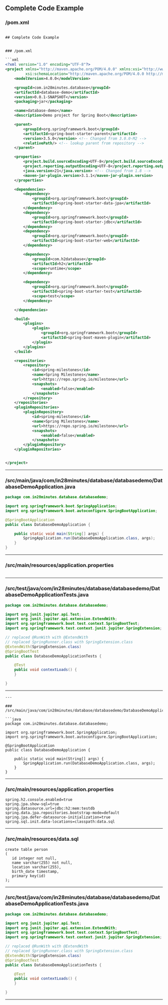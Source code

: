 
## Complete Code Example


### /pom.xml

```xml

## Complete Code Example


### /pom.xml

```xml
<?xml version="1.0" encoding="UTF-8"?>
<project xmlns="http://maven.apache.org/POM/4.0.0" xmlns:xsi="http://www.w3.org/2001/XMLSchema-instance"
         xsi:schemaLocation="http://maven.apache.org/POM/4.0.0 http://maven.apache.org/xsd/maven-4.0.0.xsd">
    <modelVersion>4.0.0</modelVersion>

    <groupId>com.in28minutes.database</groupId>
    <artifactId>database-demo</artifactId>
    <version>0.0.1-SNAPSHOT</version>
    <packaging>jar</packaging>

    <name>database-demo</name>
    <description>Demo project for Spring Boot</description>

    <parent>
        <groupId>org.springframework.boot</groupId>
        <artifactId>spring-boot-starter-parent</artifactId>
        <version>3.5.0</version> <!-- Changed from 3.0.0-M2 -->
        <relativePath/> <!-- lookup parent from repository -->
    </parent>

    <properties>
        <project.build.sourceEncoding>UTF-8</project.build.sourceEncoding>
        <project.reporting.outputEncoding>UTF-8</project.reporting.outputEncoding>
        <java.version>21</java.version> <!-- Changed from 1.8 -->
        <maven-jar-plugin.version>3.1.1</maven-jar-plugin.version>
    </properties>

    <dependencies>
        <dependency>
            <groupId>org.springframework.boot</groupId>
            <artifactId>spring-boot-starter-data-jpa</artifactId>
        </dependency>
        <dependency>
            <groupId>org.springframework.boot</groupId>
            <artifactId>spring-boot-starter-jdbc</artifactId>
        </dependency>
        <dependency>
            <groupId>org.springframework.boot</groupId>
            <artifactId>spring-boot-starter-web</artifactId>
        </dependency>

        <dependency>
            <groupId>com.h2database</groupId>
            <artifactId>h2</artifactId>
            <scope>runtime</scope>
        </dependency>

        <dependency>
            <groupId>org.springframework.boot</groupId>
            <artifactId>spring-boot-starter-test</artifactId>
            <scope>test</scope>
        </dependency>

    </dependencies>

    <build>
        <plugins>
            <plugin>
                <groupId>org.springframework.boot</groupId>
                <artifactId>spring-boot-maven-plugin</artifactId>
            </plugin>
        </plugins>
    </build>

    <repositories>
        <repository>
            <id>spring-milestones</id>
            <name>Spring Milestones</name>
            <url>https://repo.spring.io/milestone</url>
            <snapshots>
                <enabled>false</enabled>
            </snapshots>
        </repository>
    </repositories>
    <pluginRepositories>
        <pluginRepository>
            <id>spring-milestones</id>
            <name>Spring Milestones</name>
            <url>https://repo.spring.io/milestone</url>
            <snapshots>
                <enabled>false</enabled>
            </snapshots>
        </pluginRepository>
    </pluginRepositories>


</project>

```
---

### /src/main/java/com/in28minutes/database/databasedemo/DatabaseDemoApplication.java

```java
package com.in28minutes.database.databasedemo;

import org.springframework.boot.SpringApplication;
import org.springframework.boot.autoconfigure.SpringBootApplication;

@SpringBootApplication
public class DatabaseDemoApplication {

	public static void main(String[] args) {
		SpringApplication.run(DatabaseDemoApplication.class, args);
	}
}
```
---

### /src/main/resources/application.properties

```properties
```
---

### /src/test/java/com/in28minutes/database/databasedemo/DatabaseDemoApplicationTests.java

```java
package com.in28minutes.database.databasedemo;

import org.junit.jupiter.api.Test;
import org.junit.jupiter.api.extension.ExtendWith;
import org.springframework.boot.test.context.SpringBootTest;
import org.springframework.test.context.junit.jupiter.SpringExtension;

// replaced @RunWith with @ExtendWith
// replaced SpringRunner.class with SpringExtension.class
@ExtendWith(SpringExtension.class)
@SpringBootTest
public class DatabaseDemoApplicationTests {

	@Test
	public void contextLoads() {
	}

}
```
---

```
---

### /src/main/java/com/in28minutes/database/databasedemo/DatabaseDemoApplication.java

```java
package com.in28minutes.database.databasedemo;

import org.springframework.boot.SpringApplication;
import org.springframework.boot.autoconfigure.SpringBootApplication;

@SpringBootApplication
public class DatabaseDemoApplication {

	public static void main(String[] args) {
		SpringApplication.run(DatabaseDemoApplication.class, args);
	}
}
```
---

### /src/main/resources/application.properties

```properties
spring.h2.console.enabled=true
spring.jpa.show-sql=true
spring.datasource.url=jdbc:h2:mem:testdb
spring.data.jpa.repositories.bootstrap-mode=default
spring.jpa.defer-datasource-initialization=true
spring.sql.init.data-locations=classpath:data.sql
```
---

### /src/main/resources/data.sql

```
create table person
(
   id integer not null,
   name varchar(255) not null,
   location varchar(255),
   birth_date timestamp,
   primary key(id)
);
```
---

### /src/test/java/com/in28minutes/database/databasedemo/DatabaseDemoApplicationTests.java

```java
package com.in28minutes.database.databasedemo;

import org.junit.jupiter.api.Test;
import org.junit.jupiter.api.extension.ExtendWith;
import org.springframework.boot.test.context.SpringBootTest;
import org.springframework.test.context.junit.jupiter.SpringExtension;

// replaced @RunWith with @ExtendWith
// replaced SpringRunner.class with SpringExtension.class
@ExtendWith(SpringExtension.class)
@SpringBootTest
public class DatabaseDemoApplicationTests {

	@Test
	public void contextLoads() {
	}

}
```
---
